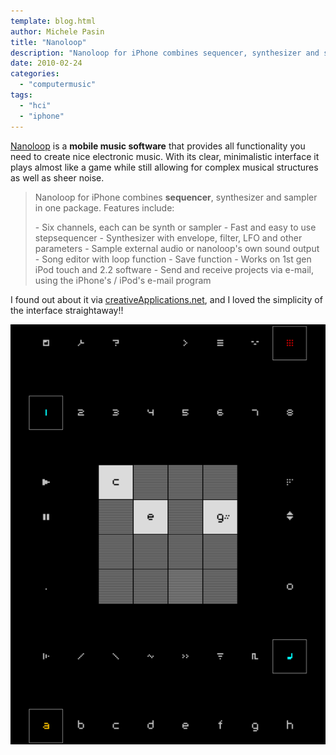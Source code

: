 ```yaml
---
template: blog.html
author: Michele Pasin
title: "Nanoloop"
description: "Nanoloop for iPhone combines sequencer, synthesizer and sampler in one package"
date: 2010-02-24
categories: 
  - "computermusic"
tags: 
  - "hci"
  - "iphone"
---
```


[Nanoloop](http://www.nanoloop.com/) is a **mobile music software** that provides all functionality you need to create nice electronic music. With its clear, minimalistic interface it plays almost like a game while still allowing for complex musical structures as well as sheer noise.

> Nanoloop for iPhone combines **sequencer**, synthesizer and sampler in one package. Features include:
> 
> \- Six channels, each can be synth or sampler - Fast and easy to use stepsequencer - Synthesizer with envelope, filter, LFO and other parameters - Sample external audio or nanoloop's own sound output - Song editor with loop function - Save function - Works on 1st gen iPod touch and 2.2 software - Send and receive projects via e-mail, using the iPhone's / iPod's e-mail program

I found out about it via [creativeApplications.net](http://www.creativeapplications.net/iphone/nanoloop-iphone-sound/), and I loved the simplicity of the interface straightaway!!

[![image](../../img/nanoloop.png)](https://www.youtube.com/results?search_query=nanoloop+iphone)